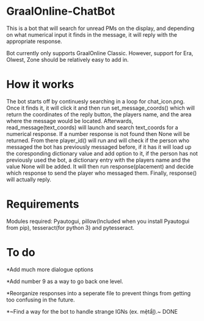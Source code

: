 # GraalOnline-ChatBot

This is a bot that will search for unread PMs on the display, and depending on what numerical input it finds in the message, it will reply with the appropriate response.

Bot currently only supports GraalOnline Classic. However, support for Era, Olwest, Zone should be relatively easy to add in.

# How it works

The bot starts off by continuesly searching in a loop for chat_icon.png. Once it finds it, it will click it and then run set_message_coords() which will return the coordinates of the reply button, the players name, and the area where the message would be located. Afterwards, read_message(text_coords) will launch and search text_coords for a numerical response. If a number response is not found then None will be returned. From there player_id() will run and will check if the person who messaged the bot has previously messaged before, if it has it will load up the coresponding dictionary value and add option to it, if the person has not previously used the bot, a dictionary entry with the players name and the value None will be added. It will then run response(placement) and decide which response to send the player who messaged them. Finally, response() will actually reply.

# Requirements

Modules required: Pyautogui, pillow(Included when you install Pyautogui from pip), tesseract(for python 3) and pytesseract.

# To do

*Add much more dialogue options

*Add number 9 as a way to go back one level.

*Reorganize responses into a seperate file to prevent things from getting too confusing in the future.

*~Find a way for the bot to handle strange IGNs (ex. mệtẩḽ).~ DONE
